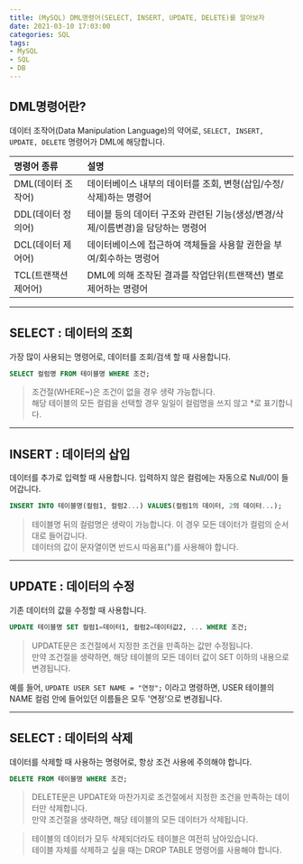 ```yaml
---
title: (MySQL) DML명령어(SELECT, INSERT, UPDATE, DELETE)를 알아보자     
date: 2021-03-10 17:03:00
categories: SQL 
tags:
- MySQL
- SQL
- DB
---
```

## DML명령어란?  
데이터 조작어(Data Manipulation Language)의 약어로, `SELECT, INSERT, UPDATE, DELETE` 명령어가 DML에 해당합니다. 

| 명령어 종류 | 설명 |  
|:--- | :--- |
| DML(데이터 조작어) | 데이터베이스 내부의 데이터를 조회, 변형(삽입/수정/삭제)하는 명령어 | 
| DDL(데이터 정의어) | 테이블 등의 데이터 구조와 관련된 기능(생성/변경/삭제/이름변경)을 담당하는 명령어 | 
| DCL(데이터 제어어) | 데이터베이스에 접근하여 객체들을 사용할 권한을 부여/회수하는 명렁어 | 
| TCL(트랜잭션 제어어) | DML에 의해 조작된 결과를 작업단위(트랜잭션) 별로 제어하는 명령어 |  

---  
## SELECT : 데이터의 조회  
가장 많이 사용되는 명령어로, 데이터를 조회/검색 할 때 사용합니다.  
```SQL
SELECT 컬럼명 FROM 테이블명 WHERE 조건; 
```  
> 조건절(WHERE~)은 조건이 없을 경우 생략 가능합니다.  
> 해당 테이블의 모든 컬럼을 선택할 경우 일일이 컬럼명을 쓰지 않고 *로 표기합니다.  

---  
## INSERT : 데이터의 삽입  
데이터를 추가로 입력할 때 사용합니다. 입력하지 않은 컬럼에는 자동으로 Null/0이 들어갑니다.  
```SQL
INSERT INTO 테이블명(컬럼1, 컬럼2...) VALUES(컬럼1의 데이터, 2의 데이터...);
```  
> 테이블명 뒤의 컬럼명은 생략이 가능합니다. 이 경우 모든 데이터가 컬럼의 순서대로 들어갑니다.   
> 데이터의 값이 문자열이면 반드시 따옴표(")를 사용해야 합니다.   

---  
## UPDATE : 데이터의 수정  
기존 데이터의 값을 수정할 때 사용합니다.   
```SQL
UPDATE 테이블명 SET 컬럼1=데이터1, 컬럼2=데이터값2, ... WHERE 조건;  
```   
> UPDATE문은 조건절에서 지정한 조건을 만족하는 값만 수정됩니다.  
> 만약 조건절을 생략하면, 해당 테이블의 모든 데이터 값이 SET 이하의 내용으로 변경됩니다.  
   
예를 들어, `UPDATE USER SET NAME = "연정";` 이라고 명령하면, USER 테이블의 NAME 컬럼 안에 들어있던 이름들은 모두 '연정'으로 변경됩니다.  


---  
## SELECT : 데이터의 삭제  
데이터를 삭제할 때 사용하는 명령어로, 항상 조건 사용에 주의해야 합니다.    
```SQL
DELETE FROM 테이블명 WHERE 조건;  
```  
> DELETE문은 UPDATE와 마찬가지로 조건절에서 지정한 조건을 만족하는 데이터만 삭제합니다.   
> 만약 조건절을 생략하면, 해당 테이블의 모든 데이터가 삭제됩니다.  
  
> 테이블의 데이터가 모두 삭제되더라도 테이블은 여전히 남아있습니다.  
> 테이블 자체를 삭제하고 싶을 때는 DROP TABLE 명령어를 사용해야 합니다. 

